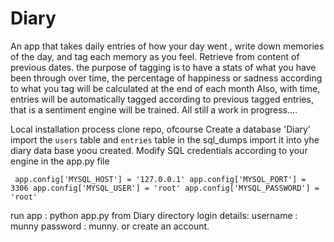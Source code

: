 # Diary
An app that takes daily entries of how your day went , write down memories of the day, and tag each memory as you feel.
Retrieve from content of previous dates.
the purpose of tagging is to have a stats of what you have been through over time, the percentage of happiness or sadness according to what you tag will be calculated at the end of each month
Also, with time, entries will be automatically tagged according to previous tagged entries, that is a sentiment engine will be trained.
All still a work in progress....

Local installation process
clone repo, ofcourse
Create a database 'Diary'
import the `users` table and `entries` table in the sql_dumps
import it into yhe diary data base yoou created.
Modify SQL credentials according to your engine in the app.py file

 ` app.config['MYSQL_HOST'] = '127.0.0.1'
  app.config['MYSQL_PORT'] = 3306
  app.config['MYSQL_USER'] = 'root'
  app.config['MYSQL_PASSWORD'] = 'root'`
 
run app : python app.py from Diary directory
login details:
  username : munny
  password : munny.
or create an account.

            
  
